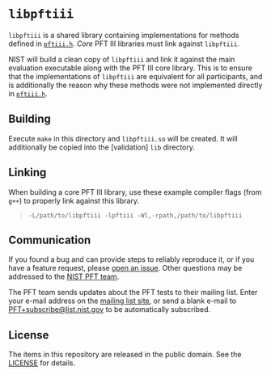`libpftiii`
===============

`libpftiii` is a shared library containing implementations for methods defined
in [`pftiii.h`]. *Core* PFT III libraries must link against `libpftiii`.

NIST will build a clean copy of `libpftiii` and link it against the main
evaluation executable along with the PFT III core library. This is to ensure
that the implementations of `libpftiii` are equivalent for all participants, and
is additionally the reason why these methods were not implemented directly in
[`pftiii.h`].

Building
--------
Execute `make` in this directory and `libpftiii.so` will be created. It will
additionally be copied into the [validation] `lib` directory.

Linking
-------
When building a core PFT III library, use these example compiler flags (from
`g++`) to properly link against this library.

> `-L/path/to/libpftiii -lpftiii -Wl,-rpath,/path/to/libpftiii`

Communication
-------------
If you found a bug and can provide steps to reliably reproduce it, or if you
have a feature request, please [open an issue]. Other questions may be addressed
to the [NIST PFT team].

The PFT team sends updates about the PFT tests to their mailing list. Enter your
e-mail address on the [mailing list site], or send a blank e-mail to
PFT+subscribe@list.nist.gov to be automatically subscribed.

License
-------
The items in this repository are released in the public domain. See the
[LICENSE] for details.

[`pftiii.h`]: https://github.com/usnistgov/pft/blob/master/pftiii/include/pftiii.h
[NIST PFT team]: mailto:pft@nist.gov
[open an issue]: https://github.com/usnistgov/pft/issues
[mailing list site]: https://groups.google.com/a/list.nist.gov/forum/#!forum/pft/join
[LICENSE]: https://github.com/usnistgov/pft/blob/master/LICENSE.md
